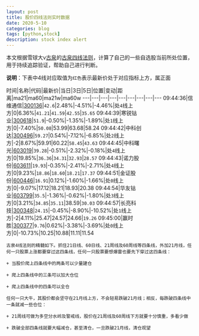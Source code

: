 ```yaml
---
layout: post
title: 股价四线法则实时数据
date: 2020-5-10
categories: blog
tags: [python,stock]
description: stock index alert
---
```



本文根据雪球大v[古泉](https://xueqiu.com/u/7148646888)的[古泉四线法则](https://xueqiu.com/7148646888/130498192)，计算了自己的一些自选股当前所处位置，用于持续追踪验证，帮助自己进行判断。

**说明**：下表中4线对应取值为`红色`表示最新价处于对应指标上方，属正面

时间|名称|代码|最新价|当日|3日|5日|位置|变动|距离|ma21|ma60|ma21w|ma60w
---|---|---|---|---|---|---|---|---
09:44:36|信维通信|[300136](https://xueqiu.com/S/SZ300136)|`42.6`|2.48%|-4.51%|-4.46%|处`4`线上方|0|6.36%|`41.21`|`41.59`|`42.55`|`35.65`
09:44:39|寒锐钴业|[300618](https://xueqiu.com/S/SZ300618)|`51.9`|-0.50%|-1.35%|-1.89%|处`1`线上方|0|-7.40%|`50.08`|53.99|63.68|58.24
09:44:42|中科创达|[300496](https://xueqiu.com/S/SZ300496)|`59.27`|0.54%|-7.12%|-6.85%|处`2`线上方|-2|8.67%|59.91|60.22|`58.45`|`43.63`
09:44:45|中科曙光|[603019](https://xueqiu.com/S/SH603019)|`39.28`|-0.51%|-2.32%|-0.18%|处`4`线上方|0|19.85%|`36.36`|`34.31`|`32.93`|`28.57`
09:44:43|诺力股份|[603611](https://xueqiu.com/S/SH603611)|`19.93`|-0.35%|-2.41%|-2.71%|处`4`线上方|0|9.23%|`18.86`|`18.60`|`18.21`|`17.37`
09:44:51|金证股份|[600446](https://xueqiu.com/S/SH600446)|`16.91`|0.12%|-1.60%|-1.66%|处`0`线上方|0|-9.07%|17.12|18.21|18.93|20.38
09:44:54|华友钴业|[603799](https://xueqiu.com/S/SH603799)|`35.5`|-1.36%|-0.62%|-1.80%|处`3`线上方|0|3.21%|`34.85`|`35.11`|38.59|`30.03`
09:44:57|长亮科技|[300348](https://xueqiu.com/S/SZ300348)|`24.15`|-0.45%|-8.90%|-10.52%|处`1`线上方|-2|4.11%|25.47|24.57|24.66|`19.26`
09:45:00|赢时胜|[300377](https://xueqiu.com/S/SZ300377)|`9.76`|0.62%|-3.38%|-3.69%|处`0`线上方|0|-10.73%|10.25|10.88|11.11|11.54

```
古泉4线法则的精髓如下。抓住21日线、60日线、21周线及60周线等四条线，外加21月线，任何一只股票上涨都要穿过这四条线，任何一只股票要想爆雷也要先下穿过这四条线：

+ 当股价爬上四条线中的两条可以少量建仓

+ 爬上四条线中的三条可以加大仓位

+ 爬上四条线中的四条可以全仓

任何一只大牛，其股价都会坚守在21月线上方，不会轻易跌破21月线；相反，每跌破四条线中一条就减一些仓位：

+ 21周线可做为多空分水岭及警戒线，股价在21周线及60周线下方就要十分慎重，多看少做

+ 跌破全部四条线就要大幅减仓，甚至清仓，一旦跌破21月线，清仓观望
```